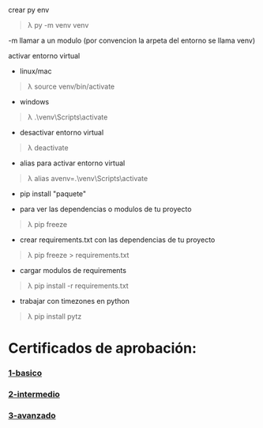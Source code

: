 crear py env

> λ py -m venv venv

-m llamar a un modulo (por convencion la arpeta del entorno se llama venv)

activar entorno virtual

 - linux/mac
 
 > λ source venv/bin/activate

 - windows
 
 > λ .\venv\Scripts\activate

* desactivar entorno virtual

 > λ deactivate

* alias para activar entorno virtual

> λ alias avenv=.\venv\Scripts\activate


* pip install "paquete"

* para ver las dependencias o modulos de tu proyecto 
 > λ  pip freeze

* crear requirements.txt con las dependencias de tu proyecto
 > λ  pip freeze > requirements.txt

* cargar modulos de requirements
 > λ  pip install -r requirements.txt

* trabajar con timezones en python
 > λ pip install pytz

 
# Certificados de aprobación:

### [1-basico](https://platzi.com/p/luis-encina/curso/1937-python/diploma/detalle/)
###  [2-intermedio](https://platzi.com/p/luis-encina/curso/2255-python-intermedio/diploma/detalle)
###  [3-avanzado](https://platzi.com/p/luis-encina/curso/2397-python-profesional/diploma/detalle)